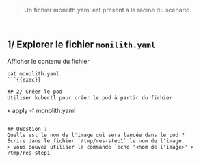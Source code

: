 > Un fichier monilith.yaml est présent à la racine du scénario.
<br>

## 1/ Explorer le fichier `monilith.yaml`
Afficher le contenu du fichier
```
cat monolith.yaml
```{{exec}}

## 2/ Créer le pod
Utiliser kubectl pour créer le pod à partir du fichier

```
k apply -f monolith.yaml
```{{exec}}

## Question ?
Quelle est le nom de l'image qui sera lancée dans le pod ?
Ecrire dans le fichier `/tmp/res-step1` le nom de l'image.  
> vous pouvez utiliser la commande `echo '<nom de l'image>' > /tmp/res-step1`
